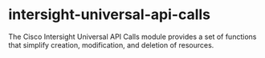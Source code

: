 # intersight-universal-api-calls
The Cisco Intersight Universal API Calls module provides a set of functions that simplify creation, modification, and deletion of resources.
